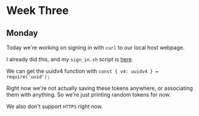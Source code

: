 # Week Three

## Monday

Today we're working on signing in with `curl` to our local host webpage.

I already did this, and my `sign_in.sh` script is [here](../Week%202/Friday/sign_in.sh).

We can get the uuidv4 function with `const { v4: uuidv4 } = require('uuid');`

Right now we're not actually saving these tokens anywhere, or associating them with anything. So we're just printing random tokens for now.

We also don't support `HTTPS` right now.
